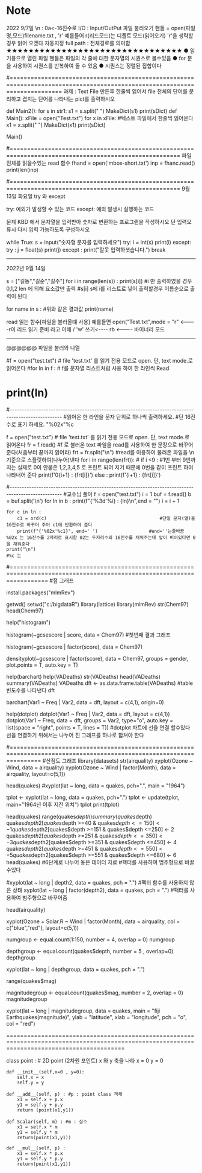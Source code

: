 # Note
2022 9/7일
\n : 0a<-16진수로
I/O : Input/OutPut
파일 불러오기
핸들 = open(파일명,모드)filename.txt , 'r' 예를들어 r(리드모드)는 디폴트 모드(읽어오기) 'r'을 생략할경우 읽어 오겠다 자동지정
full path : 전체경로를 의미함 ★★★★★★★★★★★★★★★★★★★★★★★★★★★★★★★★
● 읽기용으로 열린 파일 핸들은 파일의 각 줄에 대한 문자열의 시퀀스로 볼수있음
● for 문을 사용하여 시퀀스를 반복하여 돌 수 있음
● 시퀀스는 정렬된 집합이다

#===========================================================================================================================
과제 : Text File 만든후
한줄씩 읽어서 file 전체의 단어를 분리하고 겹치는 단어를 나타내는 pict를 출력하시오


def Main2():
    for s in str1:
        s1 = s.split(" ")
        MakeDict(s1)
    print(sDict)
def Main():
    xFile = open("Test.txt")
    for x in xFile:                 #텍스트 파일에서 한줄씩 읽어온다
        x1 = x.split(" ")
        MakeDict(x1)
    print(sDict)
        
Main()



#=======================================================================================================
파일 전체를 읽을수있는 read 함수
fhand = open('mbox-short.txt')
inp = fhanc.read()
print(len(inp)

#=======================================================================================================
9월 13일 화요일
try 와 except

try:
	예외가 발생할 수 있는 코드
except:
	예외 발생시 실행하는 코드

문제
KBD 에서 문자열을 입력받아 숫자로 변환하는 프로그램을 작성하시오 단 입력오류시 다시 입력 가능하도록 구성하시오

while True:
    s = input("숫자형 문자를 입력하세요")
    try:
        i = int(s)
        print(i)
    except:
        try :
            j = float(s)
            print(j)
        except :
            print("잘못 입력하셧습니다.")
            break
	    
	    
	    
--------------------------------------------------------------------------------------------------------------------------------------	    
2022년 9월 14일

s = ["길동","길순","길주"]
for i in range(len(s)) :
    print(s[i])           #i 만 출력하였을 경우 0,1,2 len 에 의해 요소값만 출력
                            #s[i] s에 i를 리스트로 넣어 출력할경우 이름순으로 출력이 된다

for name in s :         #위와 같은 결과값
    print(name)




read 읽는 함수[파일을 불러올떄 사용] 예를들면 open("Test.txt",mode = "r" <----r이 리드 읽기 준비 라고 이해 / 'w' 쓰기<----
rb <---- 바이너리 모드



---------------------------------------------------------------------------------------------------------------------------
@@@@@@ 파일을 불러와 나열

#f = open("test.txt") # file 'test.txt' 를 읽기 전용 모드로 open. 단, text mode.로 읽어온다
#for ln in f :               # f를 문자열 리스트처럼 사용 하여 한 라인씩 Read
#    print(ln)
#---------------------------------------------------------------------------------------------------
#읽어온 한 라인을 문자 단위로 하나씩 출력하세요.
#단 16진수로 표기 하세요. "%02x"%c

f = open("test.txt")                # file 'test.txt' 를 읽기 전용 모드로 open. 단, text mode.로 읽어온다
fr = f.read()                       #f 로 불러온 text 파일을 read를 사용하여 한 문장으로 바꾸어준다(처음부터 끝까지 읽어라)
frt = fr.split("\n")                #read를 이용하여 불러온 파일을 \n 기준으로 스플릿하여(나누어)낸다
for i in range(len(frt)):           # 
    if i <9 :                       #1번 부터 9번까지는 실제로 0이 안붙은 1,2,3,4,5 로 프린트 되어 지기 때문에 0번을 같이 프린트 하여 나타내어 준다
        print(f'0{i+1} : {frt[i]}')
    else :
        print(f'{i+1} : {frt[i]}')


#---------------------------------------------------------------------------------------------------
#교수님 풀이
f = open("test.txt")
i = 1
buf = f.read()
b = buf.split('\n')
for ln in b :
    print(f"{'%3d'%i} : {ln}\n",end = "")
    i = i + 1

    for c in ln :
        c1 = ord(c)                                          #단일 문자(열)을 16진수로 바꾸어 주어 c1에 반환하여 준다
        print(f"{'%02x'%c1}", end=' ')                   #end=''는줄바꿈  %02x 는 16진수를 2자리로 표시함 02는 두자리수의 16진수를 채워주는데 앞이 비어있다면 0을 채워준다
    print("\n")                                                                 #%c 는
 


#=======================================================================================================================
#점 그래프

install.packages("mlmRev")

getwd()
setwd("c:/bigdataR")
library(lattice)
library(mlmRev)
str(Chem97)
head(Chem97)

help("histogram")

histogram(~gcsescore | score, data = Chem97) #첫번째 결과 그래프

histogram(~gcsescore | factor(score), data = Chem97)

densityplot(~gcsescore | factor(score), data = Chem97,
            groups = gender,
            plot.points = T, auto.key = T)

help(barchart)
help(VADeaths)
str(VADeaths)
head(VADeaths)
summary(VADeaths)
VADeaths
dft <- as.data.frame.table(VADeaths)    #table 빈도수를 나타낸다
dft

barchart(Var1 ~ Freq | Var2, data = dft, layout = c(4,1), origin=0)


help(dotplot)
dotplot(Var1 ~ Freq | Var2, data = dft, layout = c(4,1))
dotplot(Var1 ~ Freq, data = dft, groups = Var2, type="o", auto.key = list(space = "right", points = T, lines = T))
#dotplot 차트에 선을 연결 할수있다 선을 연결하기 위해서는 나누어 진 그래프를 하나로 합쳐야 한다


#=====================================================================================================================
#산점도 그래프
library(datasets)
str(airquality)
xyplot(Ozone ~ Wind, data = airquality)
xyplot(Ozone ~ Wind | factor(Month), data = airquality, layout=c(5,1))

head(quakes)
#xyplot(lat ~ long, data = quakes, pch=".", main = "1964")

tplot <- xyplot(lat ~ long, data = quakes, pch=".")
tplot <- update(tplot, main="1964년 이후 지진 위치")
tplot
print(tplot)

head(quakes)
range(quakes$depth)
summary(quakes$depth)
quakes$depth2[quakes$depth >=40 & quakes$depth <=150] <- 1
quakes$depth2[quakes$depth >=151 & quakes$depth <=250] <- 2
quakes$depth2[quakes$depth >=251 & quakes$depth <=350] <- 3
quakes$depth2[quakes$depth >=351 & quakes$depth <=450] <- 4
quakes$depth2[quakes$depth >=451 & quakes$depth <=550] <- 5
quakes$depth2[quakes$depth >=551 & quakes$depth <=680] <- 6
head(quakes) #6단계로 나누어 놓은 데이터 자료 #핵터를 사용하여 범주형으로 바꿀수있다

#xyplot(lat ~ long | depth2, data = quakes, pch = ".")        #팩터 함수를 사용하지 않은 상태
xyplot(lat ~ long | factor(depth2), data = quakes, pch = ".") #팩터를 사용하여 범주형으로 바꾸어줌

head(airquality)

xyplot(Ozone + Solar.R ~ Wind | factor(Month), data = airquality, col = c("blue","red"), layout=c(5,1))

numgroup <- equal.count(1:150, number = 4, overlap = 0)
numgroup

depthgroup <- equal.count(quakes$depth, number = 5 , overlap=0)
depthgroup

xyplot(lat ~ long | depthgroup, data = quakes, pch = ".")

range(quakes$mag)

magnitudegroup <- equal.count(quakes$mag, number = 2, overlap = 0)
magnitudegroup

xyplot(lat ~ long | magnitudegroup, data = quakes,
       main = "fiji Earthquakes(msgnitude)",
       ylab = "latitude", xlab = "longitude",
       pch = "o", col = "red")
       
       
       
       
       
   ==============================================================================================================================================
   
class point : # 2D point (2차원 포인트) x 와 y 축을 나타
    x = 0
    y = 0

    def __init__(self,x=0 , y=0):
        self.x = x
        self.y = y

    def __add__(self, p) : #p : point class 객채
        x1 = self.x + p.x
        y1 = self.y + p.y
        return (point(x1,y1))
    
    def Scalar(self, m) : #m : 실수
        x1 = self.x * m
        y1 = self.y * m
        return(point(x1,y1))
    
    def __mul__(self, p) :
        x1 = self.x * p.x
        y1 = self.y * p.y
        return(point(x1,y1))
